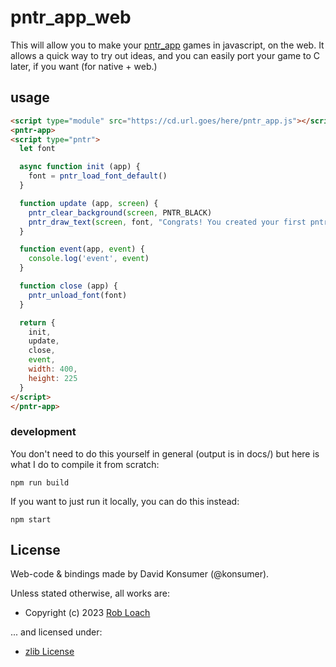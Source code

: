 # pntr_app_web

This will allow you to make your [pntr_app](https://github.com/RobLoach/pntr_app) games in javascript, on the web. It allows a quick way to try out ideas, and you can easily port your game to C later, if you want (for native + web.)


## usage

```html
<script type="module" src="https://cd.url.goes/here/pntr_app.js"></script>
<pntr-app>
<script type="pntr">
  let font

  async function init (app) {
    font = pntr_load_font_default()
  }

  function update (app, screen) {
    pntr_clear_background(screen, PNTR_BLACK)
    pntr_draw_text(screen, font, "Congrats! You created your first pntr_app!", 35, 100, PNTR_DARKGRAY)
  }

  function event(app, event) {
    console.log('event', event)
  }

  function close (app) {
    pntr_unload_font(font)
  }

  return {
    init,
    update,
    close,
    event,
    width: 400,
    height: 225
  }
</script>
</pntr-app>
```

### development

You don't need to do this yourself in general (output is in docs/) but here is what I do to compile it from scratch:


```
npm run build
```

If you want to just run it locally, you can do this instead:

```
npm start
```


## License

Web-code & bindings made by David Konsumer (@konsumer).

Unless stated otherwise, all works are:

- Copyright (c) 2023 [Rob Loach](https://robloach.net)

... and licensed under:

- [zlib License](LICENSE)
